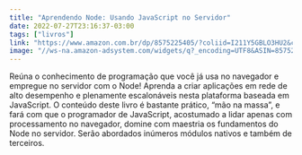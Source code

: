 ```yaml
---
title: "Aprendendo Node: Usando JavaScript no Servidor"
date: 2022-07-27T23:16:37-03:00
tags: ["livros"]
link: "https://www.amazon.com.br/dp/8575225405/?coliid=I211Y5GBLO3HU2&colid=BR9TUXZXK6MP&psc=1&ref_=lv_ov_lig_dp_it"
image: "//ws-na.amazon-adsystem.com/widgets/q?_encoding=UTF8&ASIN=8575225405&Format=_SL250_&ID=AsinImage&MarketPlace=BR&ServiceVersion=20070822&WS=1&tag=matheusroch0e-20&language=pt_BR"
---
```

Reúna o conhecimento de programação que você já usa no navegador e empregue no servidor com o Node! Aprenda a criar aplicações em rede de alto desempenho e plenamente escalonáveis nesta plataforma baseada em JavaScript. O conteúdo deste livro é bastante prático, “mão na massa”, e fará com que o programador de JavaScript, acostumado a lidar apenas com processamento no navegador, domine com maestria os fundamentos do Node no servidor. Serão abordados inúmeros módulos nativos e também de terceiros.
